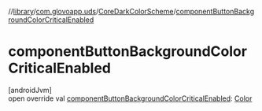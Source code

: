 //[library](../../../index.md)/[com.glovoapp.uds](../index.md)/[CoreDarkColorScheme](index.md)/[componentButtonBackgroundColorCriticalEnabled](component-button-background-color-critical-enabled.md)

# componentButtonBackgroundColorCriticalEnabled

[androidJvm]\
open override val [componentButtonBackgroundColorCriticalEnabled](component-button-background-color-critical-enabled.md): [Color](https://developer.android.com/reference/kotlin/androidx/compose/ui/graphics/Color.html)

